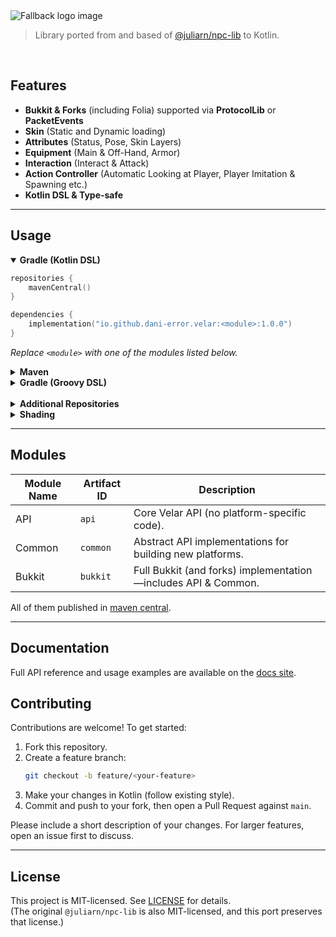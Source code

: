 <picture>
  <source media="(prefers-color-scheme: dark)" srcset="https://raw.githubusercontent.com/Dani-error/velar/refs/heads/main/.github/assets/logo-dark.svg">
  <source media="(prefers-color-scheme: light)" srcset="https://raw.githubusercontent.com/Dani-error/velar/refs/heads/main/.github/assets/logo-light.svg">
  <img alt="Fallback logo image" src="https://raw.githubusercontent.com/Dani-error/velar/refs/heads/main/.github/assets/logo-dark.svg">
</picture>

> Library ported from and based of [@juliarn/npc-lib](https://github.com/juliarn/npc-lib) to Kotlin.

<br/>

## Features

- **Bukkit & Forks** (including Folia) supported via **ProtocolLib** or **PacketEvents**
- **Skin** (Static and Dynamic loading)
- **Attributes** (Status, Pose, Skin Layers)
- **Equipment** (Main & Off-Hand, Armor)
- **Interaction** (Interact & Attack)
- **Action Controller** (Automatic Looking at Player, Player Imitation & Spawning etc.)
- **Kotlin DSL & Type-safe**

---

## Usage

<details open>
  <summary><strong>Gradle (Kotlin DSL)</strong></summary>

  ```kotlin
  repositories {
      mavenCentral()
  }

  dependencies {
      implementation("io.github.dani-error.velar:<module>:1.0.0")
  }
  ```

_Replace `<module>` with one of the modules listed below._
</details>

<details>
  <summary><strong>Maven</strong></summary>

  ```xml
  <dependency>
    <groupId>io.github.dani-error.velar</groupId>
    <artifactId>MODULE</artifactId>
    <version>1.0.0</version>
  </dependency>
  ```

  _Replace `MODULE` with one of the modules listed below._
</details>

<details>
  <summary><strong>Gradle (Groovy DSL)</strong></summary>

  ```groovy
  repositories {
      mavenCentral()
  }

  dependencies {
      implementation 'io.github.dani-error.velar:<module>:1.0.0'
  }
  ```

  _Replace `<module>` with one of the modules listed below._
</details>
<br/>
<details>
  <summary><strong>Additional Repositories</strong></summary>

  You may need to add the following if you rely on transitive dependencies:
  - `https://repo.papermc.io/repository/maven-public/` (PaperLib)
  - `https://repository.derklaro.dev/releases/` (ProtocolLib via Derklaro’s repo; can also use JitPack)
  - `https://repo.codemc.io/repository/maven-releases/` (PacketEvents)
  - `https://s01.oss.sonatype.org/content/repositories/snapshots/` (for snapshot-only dependencies)
</details>

<details>
  <summary><strong>Shading</strong></summary>

  To avoid conflicts when multiple plugins ship the same dependencies, shade/relocate these packages:
  - `io.papermc.lib`
  - `io.leangen.geantyref`
  - `io.github.retrooper`
  - `com.github.retrooper`
  - `dev.dani.velar`
</details>


---

## Modules

| Module Name | Artifact ID | Description                                                   |
|-------------|-------------|---------------------------------------------------------------|
| API         | `api`       | Core Velar API (no platform-specific code).                   |
| Common      | `common`    | Abstract API implementations for building new platforms.      |
| Bukkit      | `bukkit`    | Full Bukkit (and forks) implementation—includes API & Common. |

All of them published in [maven central](https://central.sonatype.com/search?q=io.github.dani-error.velar).

---

## Documentation

Full API reference and usage examples are available on the [docs site](https://github.com/Dani-error/velar/wiki).

## Contributing

Contributions are welcome! To get started:

1. Fork this repository.
2. Create a feature branch:
   ```bash
   git checkout -b feature/<your-feature>
   ```
3. Make your changes in Kotlin (follow existing style).
4. Commit and push to your fork, then open a Pull Request against `main`.

Please include a short description of your changes. For larger features, open an issue first to discuss.

---

## License

This project is MIT-licensed. See [LICENSE](./LICENSE) for details.  
(The original `@juliarn/npc-lib` is also MIT-licensed, and this port preserves that license.)  
